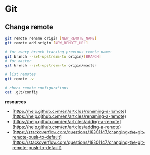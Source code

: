 # Git

## Change remote

```sh
git remote rename origin [NEW_REMOTE_NAME]
git remote add origin [NEW_REMOTE_URL]
 
# for every branch tracking previous remote name:
git branch --set-upstream-to origin/[BRANCH]
# for master
git branch --set-upstream-to origin/master

# list remotes
git remote -v

# check remote configurations
cat .git/config
```

__resources__

- [https://help.github.com/en/articles/renaming-a-remote](https://help.github.com/en/articles/renaming-a-remote)
- [https://help.github.com/en/articles/adding-a-remote](https://help.github.com/en/articles/adding-a-remote)
- [https://stackoverflow.com/questions/18801147/changing-the-git-remote-push-to-default](https://stackoverflow.com/questions/18801147/changing-the-git-remote-push-to-default)